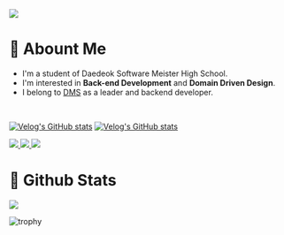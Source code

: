 <img src="https://capsule-render.vercel.app/api?type=waving&color=87CEEB&height=300&section=header&text=Beomjin&fontSize=90&animation=twinkling" />

<h1>💬 Abount Me</h1>

- I'm a student of Daedeok Software Meister High School.
- I'm interested in **Back-end Development** and **Domain Driven Design**.
- I belong to <a href="https://github.com/DSM-DMS" target="_blank">DMS</a> as a leader and backend developer.

<br/>

[![Velog's GitHub stats](https://velog-readme-stats.vercel.app/api?name=softpeanut&slug=흔한-고2의-2022년-1분기-회고)](https://velog.io/@softpeanut/%ED%9D%94%ED%95%9C-%EA%B3%A02%EC%9D%98-2022%EB%85%84-1%EB%B6%84%EA%B8%B0-%ED%9A%8C%EA%B3%A0)
[![Velog's GitHub stats](https://velog-readme-stats.vercel.app/api?name=entry_dsm&tag=김범진)](https://velog.io/@entry_dsm/%EB%A1%9C%EA%B7%B8%EC%9D%B8-%EB%82%9C-%EB%B6%80%EB%9F%BD%EC%A7%80%EA%B0%80-%EC%95%8A%EC%96%B4)

<p>
    <a href="mailto:sdpthf@gmail.com" target="_blank">
        <img src="https://img.shields.io/badge/Gmail-EA4335?style=flat-square&logo=Gmail&logoColor=white"/>
    </a>
    <a href="mailto:sdpthf@naver.com" target="_blank">
        <img src="https://img.shields.io/badge/Naver-32CD32?style=flat-square&logo=Naver&logoColor=white"/>
    </a>
    <a href="https://velog.io/@softpeanut" target="_blank">
        <img src="https://img.shields.io/badge/Velog-20c997?style=flat-square&logo=Vimeo&logoColor=white"/>
    </a>
</p>

<h1>🫧 Github Stats</h1>
<p>
    <img src="https://github-readme-stats.vercel.app/api?username=softpeanut&theme=discord_old_blurple&show_icons=true"/>
</p>

![trophy](https://github-profile-trophy.vercel.app/?username=softpeanut&theme=chalk&row=1&column=7&margin-w=5)
